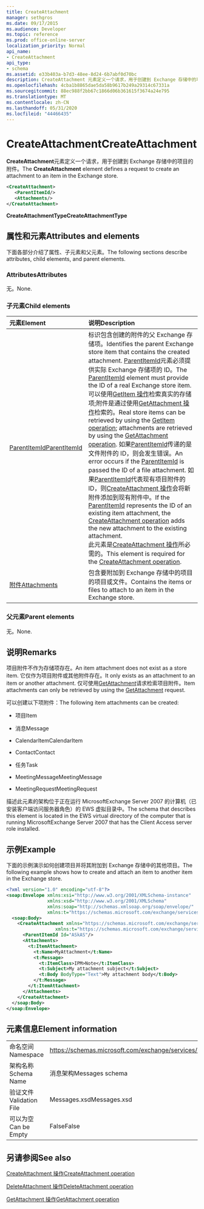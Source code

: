 ```yaml
---
title: CreateAttachment
manager: sethgros
ms.date: 09/17/2015
ms.audience: Developer
ms.topic: reference
ms.prod: office-online-server
localization_priority: Normal
api_name:
- CreateAttachment
api_type:
- schema
ms.assetid: e33b403a-b7d3-48ee-8d24-6b7abf0d70bc
description: CreateAttachment 元素定义一个请求，用于创建到 Exchange 存储中的项目的附件。
ms.openlocfilehash: 4cba1b8865dae5da58b9617b249a29314c67331a
ms.sourcegitcommit: 88ec988f2bb67c1866d06b361615f3674a24e795
ms.translationtype: MT
ms.contentlocale: zh-CN
ms.lasthandoff: 05/31/2020
ms.locfileid: "44466435"
---
```

# <a name="createattachment"></a><span data-ttu-id="a2652-103">CreateAttachment</span><span class="sxs-lookup"><span data-stu-id="a2652-103">CreateAttachment</span></span>

<span data-ttu-id="a2652-104">**CreateAttachment**元素定义一个请求，用于创建到 Exchange 存储中的项目的附件。</span><span class="sxs-lookup"><span data-stu-id="a2652-104">The **CreateAttachment** element defines a request to create an attachment to an item in the Exchange store.</span></span> 
  
```xml
<CreateAttachment>
   <ParentItemId/>
   <Attachments/>
</CreateAttachment>
```

 <span data-ttu-id="a2652-105">**CreateAttachmentType**</span><span class="sxs-lookup"><span data-stu-id="a2652-105">**CreateAttachmentType**</span></span>
## <a name="attributes-and-elements"></a><span data-ttu-id="a2652-106">属性和元素</span><span class="sxs-lookup"><span data-stu-id="a2652-106">Attributes and elements</span></span>

<span data-ttu-id="a2652-107">下面各部分介绍了属性、子元素和父元素。</span><span class="sxs-lookup"><span data-stu-id="a2652-107">The following sections describe attributes, child elements, and parent elements.</span></span>
  
### <a name="attributes"></a><span data-ttu-id="a2652-108">Attributes</span><span class="sxs-lookup"><span data-stu-id="a2652-108">Attributes</span></span>

<span data-ttu-id="a2652-109">无。</span><span class="sxs-lookup"><span data-stu-id="a2652-109">None.</span></span>
  
### <a name="child-elements"></a><span data-ttu-id="a2652-110">子元素</span><span class="sxs-lookup"><span data-stu-id="a2652-110">Child elements</span></span>

|<span data-ttu-id="a2652-111">**元素**</span><span class="sxs-lookup"><span data-stu-id="a2652-111">**Element**</span></span>|<span data-ttu-id="a2652-112">**说明**</span><span class="sxs-lookup"><span data-stu-id="a2652-112">**Description**</span></span>|
|:-----|:-----|
|[<span data-ttu-id="a2652-113">ParentItemId</span><span class="sxs-lookup"><span data-stu-id="a2652-113">ParentItemId</span></span>](parentitemid.md) <br/> |<span data-ttu-id="a2652-114">标识包含创建的附件的父 Exchange 存储项。</span><span class="sxs-lookup"><span data-stu-id="a2652-114">Identifies the parent Exchange store item that contains the created attachment.</span></span> <span data-ttu-id="a2652-115">[ParentItemId](parentitemid.md)元素必须提供实际 Exchange 存储项的 ID。</span><span class="sxs-lookup"><span data-stu-id="a2652-115">The [ParentItemId](parentitemid.md) element must provide the ID of a real Exchange store item.</span></span> <span data-ttu-id="a2652-116">可以使用[GetItem 操作](getitem-operation.md)检索真实的存储项;附件是通过使用[GetAttachment 操作](getattachment-operation.md)检索的。</span><span class="sxs-lookup"><span data-stu-id="a2652-116">Real store items can be retrieved by using the [GetItem operation](getitem-operation.md); attachments are retrieved by using the [GetAttachment operation](getattachment-operation.md).</span></span> <span data-ttu-id="a2652-117">如果[ParentItemId](parentitemid.md)传递的是文件附件的 ID，则会发生错误。</span><span class="sxs-lookup"><span data-stu-id="a2652-117">An error occurs if the [ParentItemId](parentitemid.md) is passed the ID of a file attachment.</span></span> <span data-ttu-id="a2652-118">如果[ParentItemId](parentitemid.md)代表现有项目附件的 ID，则[CreateAttachment 操作](createattachment-operation.md)会将新附件添加到现有附件中。</span><span class="sxs-lookup"><span data-stu-id="a2652-118">If the [ParentItemId](parentitemid.md) represents the ID of an existing item attachment, the [CreateAttachment operation](createattachment-operation.md) adds the new attachment to the existing attachment.</span></span>  <br/> <span data-ttu-id="a2652-119">此元素是[CreateAttachment 操作](createattachment-operation.md)所必需的。</span><span class="sxs-lookup"><span data-stu-id="a2652-119">This element is required for the [CreateAttachment operation](createattachment-operation.md).</span></span>  <br/> |
|[<span data-ttu-id="a2652-120">附件</span><span class="sxs-lookup"><span data-stu-id="a2652-120">Attachments</span></span>](attachments-ex15websvcsotherref.md) <br/> |<span data-ttu-id="a2652-121">包含要附加到 Exchange 存储中的项目的项目或文件。</span><span class="sxs-lookup"><span data-stu-id="a2652-121">Contains the items or files to attach to an item in the Exchange store.</span></span>  <br/> |
   
### <a name="parent-elements"></a><span data-ttu-id="a2652-122">父元素</span><span class="sxs-lookup"><span data-stu-id="a2652-122">Parent elements</span></span>

<span data-ttu-id="a2652-123">无。</span><span class="sxs-lookup"><span data-stu-id="a2652-123">None.</span></span>
  
## <a name="remarks"></a><span data-ttu-id="a2652-124">说明</span><span class="sxs-lookup"><span data-stu-id="a2652-124">Remarks</span></span>

<span data-ttu-id="a2652-125">项目附件不作为存储项存在。</span><span class="sxs-lookup"><span data-stu-id="a2652-125">An item attachment does not exist as a store item.</span></span> <span data-ttu-id="a2652-126">它仅作为项目附件或其他附件存在。</span><span class="sxs-lookup"><span data-stu-id="a2652-126">It only exists as an attachment to an item or another attachment.</span></span> <span data-ttu-id="a2652-127">仅可使用[GetAttachment](getattachment.md)请求检索项目附件。</span><span class="sxs-lookup"><span data-stu-id="a2652-127">Item attachments can only be retrieved by using the [GetAttachment](getattachment.md) request.</span></span> 
  
<span data-ttu-id="a2652-128">可以创建以下项附件：</span><span class="sxs-lookup"><span data-stu-id="a2652-128">The following item attachments can be created:</span></span>
  
- <span data-ttu-id="a2652-129">项目</span><span class="sxs-lookup"><span data-stu-id="a2652-129">Item</span></span>
    
- <span data-ttu-id="a2652-130">消息</span><span class="sxs-lookup"><span data-stu-id="a2652-130">Message</span></span>
    
- <span data-ttu-id="a2652-131">CalendarItem</span><span class="sxs-lookup"><span data-stu-id="a2652-131">CalendarItem</span></span>
    
- <span data-ttu-id="a2652-132">Contact</span><span class="sxs-lookup"><span data-stu-id="a2652-132">Contact</span></span>
    
- <span data-ttu-id="a2652-133">任务</span><span class="sxs-lookup"><span data-stu-id="a2652-133">Task</span></span>
    
- <span data-ttu-id="a2652-134">MeetingMessage</span><span class="sxs-lookup"><span data-stu-id="a2652-134">MeetingMessage</span></span>
    
- <span data-ttu-id="a2652-135">MeetingRequest</span><span class="sxs-lookup"><span data-stu-id="a2652-135">MeetingRequest</span></span>
    
<span data-ttu-id="a2652-136">描述此元素的架构位于正在运行 MicrosoftExchange Server 2007 的计算机（已安装客户端访问服务器角色）的 EWS 虚拟目录中。</span><span class="sxs-lookup"><span data-stu-id="a2652-136">The schema that describes this element is located in the EWS virtual directory of the computer that is running MicrosoftExchange Server 2007 that has the Client Access server role installed.</span></span>
  
## <a name="example"></a><span data-ttu-id="a2652-137">示例</span><span class="sxs-lookup"><span data-stu-id="a2652-137">Example</span></span>

<span data-ttu-id="a2652-138">下面的示例演示如何创建项目并将其附加到 Exchange 存储中的其他项目。</span><span class="sxs-lookup"><span data-stu-id="a2652-138">The following example shows how to create and attach an item to another item in the Exchange store.</span></span>
  
```XML
<?xml version="1.0" encoding="utf-8"?>
<soap:Envelope xmlns:xsi="http://www.w3.org/2001/XMLSchema-instance"
               xmlns:xsd="http://www.w3.org/2001/XMLSchema"
               xmlns:soap="http://schemas.xmlsoap.org/soap/envelope/"
               xmlns:t="https://schemas.microsoft.com/exchange/services/2006/types">
  <soap:Body>
    <CreateAttachment xmlns="https://schemas.microsoft.com/exchange/services/2006/messages" 
                  xmlns:t="https://schemas.microsoft.com/exchange/services/2006/types">
      <ParentItemId Id="ASkAS"/>
      <Attachments>
        <t:ItemAttachment>
          <t:Name>MyAttachment</t:Name>
          <t:Message>
            <t:ItemClass>IPM>Note</t:ItemClass>
            <t:Subject>My attachment subject</t:Subject>
            <t:Body BodyType="Text">My attachment body</t:Body>
          </t:Message>
        </t:ItemAttachment>
      </Attachments>
    </CreateAttachment>
  </soap:Body>
</soap:Envelope>
```

## <a name="element-information"></a><span data-ttu-id="a2652-139">元素信息</span><span class="sxs-lookup"><span data-stu-id="a2652-139">Element information</span></span>

|||
|:-----|:-----|
|<span data-ttu-id="a2652-140">命名空间</span><span class="sxs-lookup"><span data-stu-id="a2652-140">Namespace</span></span>  <br/> |https://schemas.microsoft.com/exchange/services/2006/messages  <br/> |
|<span data-ttu-id="a2652-141">架构名称</span><span class="sxs-lookup"><span data-stu-id="a2652-141">Schema Name</span></span>  <br/> |<span data-ttu-id="a2652-142">消息架构</span><span class="sxs-lookup"><span data-stu-id="a2652-142">Messages schema</span></span>  <br/> |
|<span data-ttu-id="a2652-143">验证文件</span><span class="sxs-lookup"><span data-stu-id="a2652-143">Validation File</span></span>  <br/> |<span data-ttu-id="a2652-144">Messages.xsd</span><span class="sxs-lookup"><span data-stu-id="a2652-144">Messages.xsd</span></span>  <br/> |
|<span data-ttu-id="a2652-145">可以为空</span><span class="sxs-lookup"><span data-stu-id="a2652-145">Can be Empty</span></span>  <br/> |<span data-ttu-id="a2652-146">False</span><span class="sxs-lookup"><span data-stu-id="a2652-146">False</span></span>  <br/> |
   
## <a name="see-also"></a><span data-ttu-id="a2652-147">另请参阅</span><span class="sxs-lookup"><span data-stu-id="a2652-147">See also</span></span>



[<span data-ttu-id="a2652-148">CreateAttachment 操作</span><span class="sxs-lookup"><span data-stu-id="a2652-148">CreateAttachment operation</span></span>](createattachment-operation.md)
  
[<span data-ttu-id="a2652-149">DeleteAttachment 操作</span><span class="sxs-lookup"><span data-stu-id="a2652-149">DeleteAttachment operation</span></span>](deleteattachment-operation.md)
  
[<span data-ttu-id="a2652-150">GetAttachment 操作</span><span class="sxs-lookup"><span data-stu-id="a2652-150">GetAttachment operation</span></span>](getattachment-operation.md)

